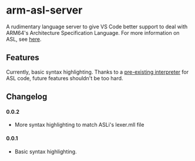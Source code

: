 # arm-asl-server 

A rudimentary language server to give VS Code better support to deal with ARM64's Architecture Specification Language. For more information on ASL, see [here](https://alastairreid.github.io/specification_languages/). 

## Features

Currently, basic syntax highlighting. Thanks to a [pre-existing interpreter](https://github.com/ARM-software/asl-interpreter) for ASL code, future features shouldn't be too hard.

## Changelog

#### 0.0.2
- More syntax highlighting to match ASLi's lexer.mll file
#### 0.0.1
- Basic syntax highlighting.